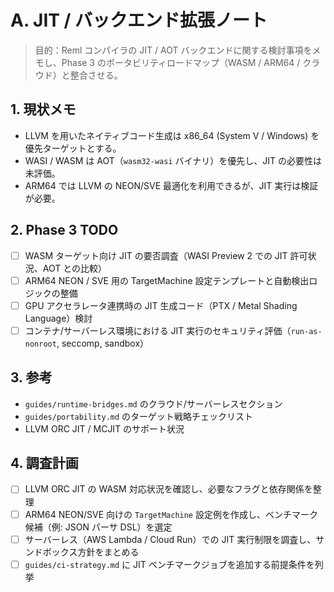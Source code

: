 # A. JIT / バックエンド拡張ノート

> 目的：Reml コンパイラの JIT / AOT バックエンドに関する検討事項をメモし、Phase 3 のポータビリティロードマップ（WASM / ARM64 / クラウド）と整合させる。

## 1. 現状メモ
- LLVM を用いたネイティブコード生成は x86_64 (System V / Windows) を優先ターゲットとする。
- WASI / WASM は AOT（`wasm32-wasi` バイナリ）を優先し、JIT の必要性は未評価。
- ARM64 では LLVM の NEON/SVE 最適化を利用できるが、JIT 実行は検証が必要。

## 2. Phase 3 TODO
- [ ] WASM ターゲット向け JIT の要否調査（WASI Preview 2 での JIT 許可状況、AOT との比較）
- [ ] ARM64 NEON / SVE 用の TargetMachine 設定テンプレートと自動検出ロジックの整備
- [ ] GPU アクセラレータ連携時の JIT 生成コード（PTX / Metal Shading Language）検討
- [ ] コンテナ/サーバーレス環境における JIT 実行のセキュリティ評価（`run-as-nonroot`, seccomp, sandbox）

## 3. 参考
- `guides/runtime-bridges.md` のクラウド/サーバーレスセクション
- `guides/portability.md` のターゲット戦略チェックリスト
- LLVM ORC JIT / MCJIT のサポート状況

## 4. 調査計画
- [ ] LLVM ORC JIT の WASM 対応状況を確認し、必要なフラグと依存関係を整理
- [ ] ARM64 NEON/SVE 向けの `TargetMachine` 設定例を作成し、ベンチマーク候補（例: JSON パーサ DSL）を選定
- [ ] サーバーレス（AWS Lambda / Cloud Run）での JIT 実行制限を調査し、サンドボックス方針をまとめる
- [ ] `guides/ci-strategy.md` に JIT ベンチマークジョブを追加する前提条件を列挙
